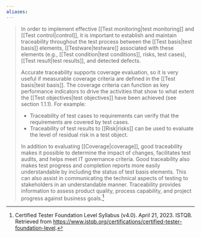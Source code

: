 ```yaml
---
aliases:
---
```

> In order to implement effective [[Test monitoring|test monitoring]] and [[Test control|control]], it is important to establish and maintain traceability throughout the test process between the [[Test basis|test basis]] elements, [[Testware|testware]] associated with these elements (e.g., [[Test condition|test conditions]], risks, test cases), [[Test result|test results]], and detected defects.
> 
> Accurate traceability supports coverage evaluation, so it is very useful if measurable coverage criteria are defined in the [[Test basis|test basis]]. The coverage criteria can function as key performance indicators to drive the activities that show to what extent the [[Test objectives|test objectives]] have been achieved (see section 1.1.1). For example:
>- Traceability of test cases to requirements can verify that the requirements are covered by test cases.
>- Traceability of test results to [[Risk|risks]] can be used to evaluate the level of residual risk in a test object.
>
> In addition to evaluating [[Coverage|coverage]], good traceability makes it possible to determine the impact of changes, facilitates test audits, and helps meet IT governance criteria. Good traceability also makes test progress and completion reports more easily understandable by including the status of test basis elements. This can also assist in communicating the technical aspects of testing to stakeholders in an understandable manner. Traceability provides information to assess product quality, process capability, and project progress against business goals.[^1]

[^1]: Certified Tester Foundation Level Syllabus (v4.0). April 21, 2023. ISTQB. Retrieved from https://www.istqb.org/certifications/certified-tester-foundation-level.